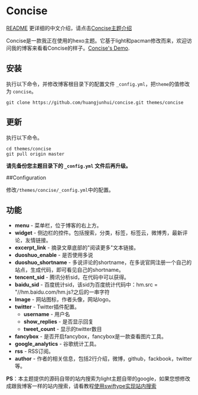 # Concise

[README](/README.md)
更详细的中文介绍，请点击[Concise主题介绍](http://opiece.me/2015/04/23/Concise-introduce/)

Concise是一款我正在使用的hexo主题。它基于light和pacman修改而来，欢迎访问我的博客来看看Concise的样子。[Concise's Demo](http://opiece.me/).

## 安装

执行以下命令，并修改博客根目录下的配置文件 `_config.yml`，把`theme`的值修改为 `concise`。

```
git clone https://github.com/huangjunhui/concise.git themes/concise
```

## 更新

执行以下命令。

```
cd themes/concise
git pull origin master
```
**请先备份您主题目录下的 `_config.yml` 文件后再升级。**

##Configuration

修改`/themes/concise/_config.yml`中的配置。


## 功能

- **menu** - 菜单栏，位于博客的右上方。
- **widget** - 侧边栏的控件。包括搜索，分类，标签，标签云，微博秀，最新评论，友情链接。
- **excerpt_link** - 摘录文章底部的"阅读更多"文本链接。
- **duoshuo_enable** - 是否使用多说
- **duoshuo_shortname** - 多说评论的shortname，在多说官网注册一个自己的站点，生成代码，即可看见自己的shortname。
- **tencent_sid** - 腾讯分析sid，在代码中可以获得。
- **baidu_sid** - 百度统计sid，该sid为百度统计代码中：hm.src = "//hm.baidu.com/hm.js?之后的一串字符
- **Image** - 网站图标，作者头像，网站logo。
- **twitter** - Twitter插件配置。
  - **username** - 用户名
  - **show_replies** - 是否显示回复
  - **tweet_count** - 显示的twitter数目
- **fancybox** - 是否开启fancybox，fancybox是一款查看图片工具。
- **google_analytics** - 谷歌统计工具。
- **rss** - RSS订阅。
- **author** - 作者的相关信息，包括2行介绍，微博，github，fackbook，twitter等。


**PS**：本主题提供的源码自带的站内搜索为light主题自带的google，如果您想修改成跟我博客一样的站内搜索，请看教程[使用swiftype实现站内搜索](http://opiece.me/2015/04/16/site-search-by-swiftype/)

